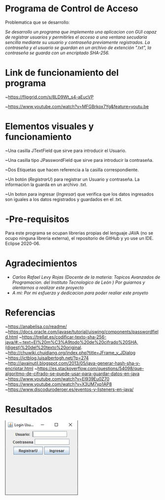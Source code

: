 # Programa de Control de Acceso

Problematica que se desarrollo:

*Se desarrollo un programa que implementa una aplicacion con GUI capaz de registrar usuarios y permitirles el acceso a una ventana secudaria sencilla mediante su usuario y contraseña previamente registrados. La contraseña y el usuario se guardan en un archivo de extención ".txt", la contraseña se guarda con un encriptado SHA-256.*

# Link de funcionamiento del programa

~https://flipgrid.com/s/8LD9Wt_s4-aEucVP

~https://www.youtube.com/watch?v=MFGBrkox7Yg&feature=youtu.be

# Elementos visuales y funcionamiento

~Una casilla JTextField que sirve para introducir el Usuario.

~Una casilla tipo JPasswordField que sirve para introducir la contraseña.

~Dos Etiquetas que hacen referencia a la casilla correspondiente.

~Un botón (*RegistrarU*) para registrar un Usuario y contraseña. La informacion la guarda en un archivo .txt.

~Un boton para ingresar (*Ingresar*) que verifica que los datos ingresados son iguales a los datos registrados y guardados en el .txt.

# -Pre-requisitos

Para este programa se ocupan librerias propias del lenguaje JAVA (no se ocupo ninguna libreria externa), el repositorio de GitHub y yo use un IDE. Eclipse 2020-06.

# Agradecimientos

- *Carlos Rafael Levy Rojas (Docente de la materia: Topicos Avanzados de Programacion. del Instituto Tecnologico de León ) Por guiarnos y alentarnos a realizar este proyecto*
- *A mi: Por mi esfuerzo y dedicacion para poder realiar este proyeto*

# Referencias
~https://anabelisa.co/readme/
~https://docs.oracle.com/javase/tutorial/uiswing/components/passwordfield.html
~https://trellat.es/codificar-texto-sha-256-java/#:~:text=El%20m%C3%A9todo%20de%20cifrado%20SHA,(digest)%20del%20texto%20original.
~http://chuwiki.chuidiang.org/index.php?title=JFrame_y_JDialog
~https://ictblog.luisalbertogh.net/?p=274
~http://javainutil.blogspot.com/2013/05/java-generar-hash-sha-y-encriptar.html
~https://es.stackoverflow.com/questions/54098/que-algoritmo-de-cifrado-se-puede-usar-para-guardar-datos-en-java
~https://www.youtube.com/watch?v=El939Eu0Z70
~https://www.youtube.com/watch?v=X3UM7xp1AP8
~https://www.discoduroderoer.es/eventos-y-listeners-en-java/

# Resultados
![](figures/Prueba_Login.jpg)


